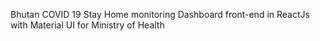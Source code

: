 Bhutan COVID 19 Stay Home monitoring Dashboard front-end in ReactJs with Material UI for Ministry of Health